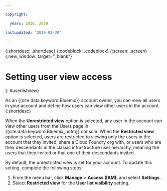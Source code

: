 ```yaml
---

copyright:

  years: 2018, 2019

lastupdated: "2019-01-30"

---
```


{:shortdesc: .shortdesc}
{:codeblock: .codeblock}
{:screen: .screen}
{:new_window: target="_blank"}

# Setting user view access
{: #userlistview}

As an {{site.data.keyword.Bluemix}} account owner, you can view all users in your account and define how users can view other users in the account. 
{:shortdesc}

When the **Unrestricted view** option is selected, any user in the account can view other users from the Users page in {{site.data.keyword.Bluemix_notm}} console. When the **Restricted view** option is selected, users are restricted to viewing only the users in the account that they invited, share a Cloud Foundry org with, or users who are their descendants in the classic infrastructure user hierarchy, meaning the users that they invited or that one of their descendants invited.

By default, the unrestricted view is set for your account. To update this setting, complete the following steps:

1. From the menu bar, click **Manage** &gt; **Access (IAM)**, and select **Settings**.
2. Select **Restricted view** for the **User list visibility** setting.
